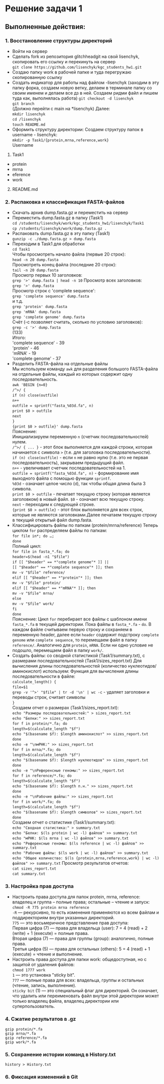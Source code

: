 # Решение задачи 1

## Выполненные действия:
### 1.	Восстановление структуры директорий 
- Войти на сервер
- Сделать fork из репозитория glitchheadgit на свой lisenchyk, скопировать его ссылку и перекинуть на сервер  
``git clone https://github.com/lisenchyk/kgc_students_hw1.git``  
- Создаю папку work в рабочей папке и туда перегружаю скопированную ссылку 
- Создать индикатор для работы над файлом -lisenchyk (заходим в эту папку форка, создаем новую ветку, делаем в терминале папку со своим именем и делаем все дз в ней. Создаем ридми файл и пишем туда как, выполнялась работа) 
``git checkout -d lisenchyk``  
``git branch``  
(Должно перейти с main на *lisenchyk) Далее:   
``mkdir lisenchyk``  
``cd /lisenchyk``  
``touch README.md``  
- Оформить структуру директории:
Создаем структуру папок в username - lisenchyk:  
``mkdir -p Task1/{protein,mrna,reference,work}``  
Username  
1. Task1  
- protein  
- mrna  
- eference  
- work
2. README.md  
### 2.  Распаковка и классификация FASTA-файлов
-  Скачать архив dump.fasta.gz и переместить на сервер    
-  Переместить dump.fasta.gz в папку (Task1)  
``cd /students/lisenchyk/work/kgc_students_hw1/lisenchyk/Task1``  
``cp /students/lisenchyk/work/dump.fasta.gz .``  
-  Распаковать dump.fasta.gz в эту папку (Task1)  
``gunzip -c ./dump.fasta.gz > dump.fasta``  
-  Переходим в Task1 для обработки   
``cd Task1``  
Чтобы просмотреть начало файла (первые 20 строк):  
``head -n 20 dump.fasta``  
Просмотреть конец файла (последние 20 строк):  
``tail -n 20 dump.fasta``  
Просмотр первых 10 заголовков:  
``grep '>' dump.fasta | head -n 10``
Просмотр всех заголовков:   
``grep '>' dump.fasta``   
Просмотр строк с 'complete sequence':   
``grep 'complete sequence' dump.fasta``  
и т.д.  
``grep 'protein' dump.fasta``   
``grep 'mRNA' dump.fasta``   
``grep 'complete genome' dump.fasta``  
Счёт (-c  позволяет считать, сколько по условию заголовков):  
``grep -c '>' dump.fasta``  
(133)  
Итого:  
'complete sequence' - 39  
'protein' - 46  
'mRNA' - 19  
'complete genome' - 37  
-  Разделить FASTA-файла на отдельные файлы  
Мы используем команду `awk` для разделения большого FASTA-файла на отдельные файлы, каждый из которых содержит одну последовательность.  
``awk 'BEGIN {n=0}``   
``/^>/ {``  
``if (n) close(outfile)``  
``n++``  
 ``outfile = sprintf("fasta_%03d.fa", n)``  
``print $0 > outfile``  
``next``  
``}``  
``{print $0 > outfile}' dump.fasta``  
Пояснение:  
Инициализируем переменную `n` (счетчик последовательностей) нулем.  
`/^>/ { ... }` - этот блок выполняется для каждой строки, которая начинается с символа `>` (т.е. для заголовка последовательности).  
`if (n) close(outfile)` - если `n` не равно нулю (т.е. это не первая последовательность), закрываем предыдущий файл.  
`n++` - увеличивает счетчик последовательностей на 1.  
`outfile = sprintf("fasta_%03d.fa", n)` - формирование имя выходного файла с помощью функции `sprintf`.  
`%03d` - означает целое число (`d`), так чтобы общая длина была 3 символа.  
`print $0 > outfile` - печатает текущую строку (которая является заголовком) в новый файл.
`$0` - означает всю текущую строку.  
`next` - переходим к следующей строке.  
`{print $0 > outfile}` - этот блок выполняется для всех строк, которые не являются заголовками.Далее печатаем текущую строку в текущий открытый файл dump.fasta.  
-  Классифицировать файлы по папкам (protein/mrna/reference)
Теперь циклом `for` распределяем файлы по папкам:  
``for file in*; do …;``   
``done``  
Полный цикл:  
``for file in fasta_*.fa; do``  
``header=$(head -n1 "$file")``  
``if [[ "$header" == *"complete genome"* ]] || ``  
``[[ "$header" == *"complete sequence"* ]]; then``  
``mv -v "$file" reference/``  
``elif [[ "$header" == *"protein"* ]]; then``  
``mv -v "$file" protein/``  
``elif [[ "$header" == *"mRNA"* ]]; then``  
``mv -v "$file" mrna/``  
``else``  
``mv -v "$file" work/``  
``fi``  
``done``  
Пояснение:
Цикл `for` перебирает все файлы с шаблоном имени `fasta_*.fa` в текущей директории. Пока файлы в `fasta_*.fa` - `do`.
В каждом файле считываем первую строку и сохраняем в переменную header, далее если `header` содержит подстроку `complete genome` или `complete sequence`, то перемещаем файл в папку `reference/`. Аналогично для `protein`, `mRNA`. Если ни одно условие не подошло, перемещаем файл в папку `work/`.  
-  Создать файлы: со сводной статистикой (Task1/summary.txt),  с размерами последовательностей (Task1/sizes_report.txt)
Для вычисления длины последовательностей (количество нуклеотидов/аминокислот) используем:
Функция для вычисления длины последовательности в файле:  
``calculate_length() {``  
``file=$1``  
``grep -v '^>' "$file" | tr -d '\n' | wc -c`` - удаляет заголовки и переводы строк, считает символы  
``}``   
Создаем отчет о размерах (Task1/sizes_report.txt):  
``echo "Размеры последовательностей:" > sizes_report.txt``  
``echo "Белки:" >> sizes_report.txt``  
``for f in protein/*.fa; do``  
``length=$(calculate_length "$f")``  
``echo "$(basename $f): $length аминокислот" >> sizes_report.txt``  
``done``  
``echo -e "\nмРНК:" >> sizes_report.txt``  
``for f in mrna/*.fa; do``  
``length=$(calculate_length "$f")``  
``echo "$(basename $f): $length нуклеотидов" >> sizes_report.txt``  
``done``  
``echo -e "\nРеференсные геномы:" >> sizes_report.txt``  
``for f in reference/*.fa; do``  
``length=$(calculate_length "$f")``  
``echo "$(basename $f): $length п.н." >> sizes_report.txt``  
``done``  
``echo -e "\nРабочие файлы:" >> sizes_report.txt``  
``for f in work/*.fa; do``  
``length=$(calculate_length "$f")``  
``echo "$(basename $f): $length символов" >> sizes_report.txt``  
``done``  
Создаем отчет о статистике (Task1/summary.txt):  
``echo "Сводная статистика:" > summary.txt``  
``echo "Белки: $(ls protein | wc -l) файлов" >> summary.txt``  
``echo "мРНК: $(ls mrna | wc -l) файлов" >> summary.txt``  
``echo "Референсные геномы: $(ls reference | wc -l) файлов" >> summary.txt``  
``echo "Рабочие файлы: $(ls work | wc -l) файлов" >> summary.txt``  
``echo "Общее количество: $(ls {protein,mrna,reference,work} | wc -l) файлов" >> summary.txt``
Просмотр результатов отчетов:  
``cat sizes_report.txt``  
``cat summary.txt``  
### 3.  Настройка прав доступа
-  Настроить права доступа для папок protein, mrna, reference: владелец и группа – полные права; остальные – чтение и запуск:  
``chmod -R 775 protein mrna reference``  
`-R` — рекурсивно, то есть изменения применяются ко всем файлам и поддиректориям внутри указанных директорий.  
`775` — это восьмеричное представление прав доступа:  
Первая цифра (7) — права для владельца (user): 7 = 4 (read) + 2 (write) + 1 (execute) = полные права.  
Вторая цифра (7) — права для группы (group): аналогично, полные права.  
Третья цифра (5) — права для остальных (others): 5 = 4 (read) + 1 (execute) = чтение и выполнение.  
-  Настроить права доступа для папки work: общедоступная, но с защитой от удаления файлов:  
``chmod 1777 work``  
`1` — это установка "sticky bit".  
`777` — полные права для всех: владельца, группы и остальных (чтение, запись, выполнение).  
`sticky bit` (1) — это специальный флаг для директорий. Он означает, что удалить или переименовать файл внутри этой директории может только владелец файла, владелец директории или суперпользователь.  
### 4.  Сжатие результатов в .gz  
``gzip protein/*.fa``  
``gzip mrna/*.fa``  
``gzip reference/*.fa``  
``gzip work/*.fa``  
### 5.  Сохранение истории команд в History.txt  
``history > History.txt``  
### 6.  Фиксация изменений в Git






























